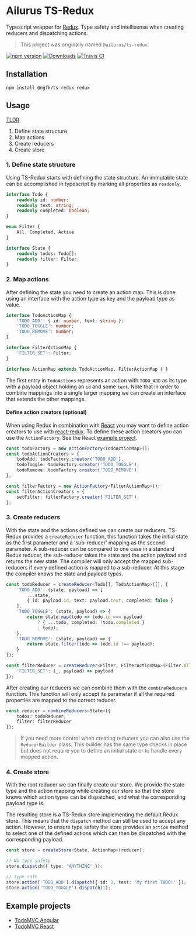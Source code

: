 # Ailurus TS-Redux

Typescript wrapper for [Redux](https://github.com/reactjs/redux). Type safety and intellisense when creating reducers and dispatching actions.

> This project was originally named `@ailurus/ts-redux`.

[![npm version](https://img.shields.io/npm/v/@ngfk/ts-redux.svg)](https://www.npmjs.com/package/@ailurus/ts-redux)
[![Downloads](https://img.shields.io/npm/dt/@ngfk/ts-redux.svg)](https://www.npmjs.com/package/@ailurus/ts-redux)
[![Travis CI](https://travis-ci.org/ngfk/ts-redux.svg?branch=master)](https://travis-ci.org/ngfk/ts-redux)

## Installation
```
npm install @ngfk/ts-redux redux
```

## Usage

[TLDR](docs/usage.ts)
1. Define state structure
2. Map actions
3. Create reducers
4. Create store

### 1. Define state structure
Using TS-Redux starts with defining the state structure. An immutable state can be accomplished in typescript by marking all properties as `readonly`.

```typescript
interface Todo {
    readonly id: number;
    readonly text: string;
    readonly completed: boolean;
}

enum Filter {
    All, Completed, Active
}

interface State {
    readonly todos: Todo[];
    readonly filter: Filter;
}
```

### 2. Map actions
After defining the state you need to create an action map. This is done using an interface with the action type as key and the payload type as value.

```typescript
interface TodoActionMap {
    'TODO_ADD': { id: number, text: string };
    'TODO_TOGGLE': number;
    'TODO_REMOVE': number;
}

interface FilterActionMap {
    'FILTER_SET': Filter;
}

interface ActionMap extends TodoActionMap, FilterActionMap { }
```

The first entry in `TodoActions` represents an action with `TODO_ADD` as its type with a payload object holding an `id` and some `text`. Note that in order to combine mappings into a single larger mapping we can create an interface that extends the other mappings.

#### Define action creators (optional)
When using Redux in combination with [React](https://facebook.github.io/react/) you may want to define action creators to use with [react-redux](https://github.com/reactjs/react-redux). To define these action creators you can use the `ActionFactory`. See the React [example project](https://github.com/ngfk/todomvc-react-ts-redux).

```typescript
const todoFactory = new ActionFactory<TodoActionMap>();
const todoActionCreators = {
    todoAdd: todoFactory.creator('TODO_ADD'),
    todoToggle: todoFactory.creator('TODO_TOGGLE'),
    todoRemove: todoFactory.creator('TODO_REMOVE'),
};

const filterFactory = new ActionFactory<FilterActionMap>();
const filterActionCreators = {
    setFilter: filterFactory.creator('FILTER_SET'),
};
```

### 3. Create reducers
With the state and the actions defined we can create our reducers. TS-Redux provides a `createReducer` function, this function takes the initial state as the first parameter and a 'sub-reducer' mapping as the second parameter. A sub-reducer can be compared to one case in a standard Redux reducer, the sub-reducer takes the state and the action payload and returns the new state. The compiler will only accept the mapped sub-reducers if every defined action is mapped to a sub-reducer. At this stage the compiler knows the state and payload types.

```typescript
const todoReducer = createReducer<Todo[], TodoActionMap>([], {
    'TODO_ADD': (state, payload) => [
        ...state,
        { id: payload.id, text: payload.text, completed: false }
    ],
    'TODO_TOGGLE': (state, payload) => {
        return state.map(todo => todo.id === payload
            ? { ...todo, completed: !todo.completed }
            : todo);
    },
    'TODO_REMOVE': (state, payload) => {
        return state.filter(todo => todo.id !== payload);
    }
});

const filterReducer = createReducer<Filter, FilterActionMap>(Filter.All, {
    'FILTER_SET': (_, payload) => payload
});
```

After creating our reducers we can combine them with the `combineReducers` function. This function will only accept its parameter if all the required properties are mapped to the correct reducer.

```typescript
const reducer = combineReducers<State>({
    todos: todoReducer,
    filter: filterReducer
});
```

> If you need more control when creating reducers you can also use the `ReducerBuilder` class. This builder has the same type checks in place but does not require you to define an initial state or to handle every mapped action.

### 4. Create store
With the root reducer we can finally create our store. We provide the state type and the action mapping while creating our store so that the store knows which action types can be dispatched, and what the corresponding payload type is.

The resulting store is a TS-Redux store implementing the default Redux store. This means that the `dispatch` method can still be used to accept any action. However, to ensure type safety the store provides an `action` method to select one of the defined actions which can then be dispatched with the corresponding payload.

```typescript
const store = createStore<State, ActionMap>(reducer);

// No type safety
store.dispatch({ type: 'ANYTHING' });

// Type safe
store.action('TODO_ADD').dispatch({ id: 1, text: 'My first TODO!' });
store.action('TODO_TOGGLE').dispatch(1);
```

## Example projects
* [TodoMVC Angular](https://github.com/ngfk/todomvc-angular-ts-redux)
* [TodoMVC React](https://github.com/ngfk/todomvc-react-ts-redux)
